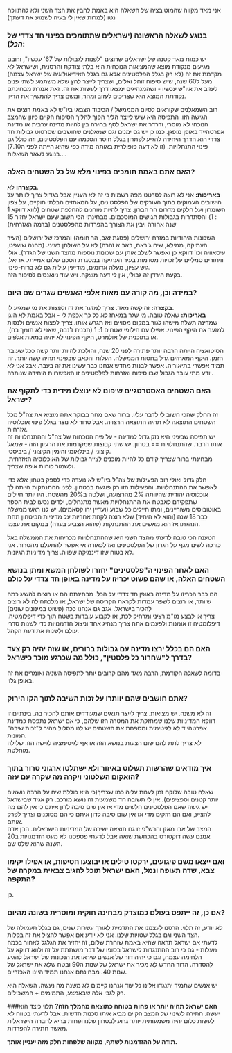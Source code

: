 אני מאד מקווה שהמוטיבציה של השאלה היא באמת להבין את הצד השני ולא להתווכח נטו (למרות שאין לי בעיה לשמוע את דעתך)  

### **בנוגע לשאלה הראשונה (ישראלים שתתומכים בפינוי חד צדדי של *הכל*):**  
יש כמות מאד קטנה של ישראלים שרוצים "לפנות לגבולות של 67' עכשיו", ורובם מגיעים מנקודת מוצא שהמציאות הנוכחית היא בלתי צודקת והרסנית, ושישראל לא מקדמת את זה (לא רק בגלל הפלסטינים אלא גם בגלל האידיאולוגיה של ישראל עצמה) מעל ל60 שנה, שיש סיפוח זוחל ואלים, ושצריך לייצר לחץ שלא משתמע לשתי פנים לעזוב את איו"ש עכשיו - ושהמנהיגים ימצאו דרך לעשות את זה. זאת אמרת מבחינתם נקודתת המוצא היא שצריכים לעזוב ומהר, ומשם צריך להמשיך את הדיון.  

רוב השמאלנים שקוראים לסיום המממשל / הכיבוד הצבאי ביו"ש לא באמת רוצים את הגישה הזו. התפיסה היא שיש לייצר הליך הפוך להליך הסיפוח הקיים כיוון שהמצב הנוכחי לא מוסרי, ודרדר את ישראל לסף בחירה בין להיות מדינה ערבית או מדינת אפרטהייד באופן מופגן. כמו כן יש גם ימנים  וגם שמאלנים שחושבים שסרטוט גבולות חד צדדי הוא הדרך היחידה להגיע לפתרון בגלל חוסר הסכמה עם הפלסטינים, וזה כולל גם פינוי התנחלויות. (זו לא דעה פופולרית באותה מידה כפי שהיא הייתה לפני ה7.10)  
בנוגע לשאר השאלות....  

### **האם אתם באמת תומכים בפינוי מלא של כל השטחים האלה?**  
**בקצרה:** לא.  
**באריכות:**
אני לא רוצה לסרטט מפה רשמית כי זה לא העניין אבל בגדול צריך לוותר על הישובים העמוקים בתוך העורקים של הפלסטינים, על המאחזים הבלתי חוקיים, על צפון השומרון ועל חלקים מדרום הר חברון. צריך להיות מוחנים להחלפת שטחים (לווא דווקא 1 : 1) והסתדרות בגבולות הגושים המוסכמים.  מבחינתי הכי חשוב שעם ישראל יחזור 15 שנה אחורה ויבין את הצורך בהפרדות מהפלסטנים (ברמה האזרחית)  

השכונות היהודיות במזרח ירושלים (פסגת זאב, הר חומה) והמרכז של ירושלים (העיר העתיקה, ממילא, שיח ג'ראח, באב א זהרה) לא על השולחן בעיני. (מחנה שועפט, עיסאוויה וכו' דווקא כן ואפשר לשלב אותן עם שכונות נוספות מהצד השני של הגדר). אולי וויתורים סמליים על זכויות מסוימות בעיר העתיקה במסגרת הסכם שלום אמייתי. 
אריאל, גוש עציון, מעלה אדומים, מודיעין עילית גם לא ברות-פינוי.  
בקעת הירדן זה גבולי, אין לי דעה מוצקה.  ויש עוד ניואנסים לסיפור הזה.   

### **במידה וכן, מה קורה עם מאות אלפי האנשים שגרים שם היום?**  
**בקצרה:** זה קשה מאד. צריך למזער את זה ולפצות את מי שמגיע לו.  
**באריכות:** 
שאלה טובה. מי שגר במאחז לא כל כך אכפת לי - אבל באמת לא הוגן שמדינה תשלח מישהו לגור במקום מסויים ואז תגרש אותו. 
צריך לפצות אנשים ולנסות למזער את היקף הפינוי. אפילו עם חילופי שטחים 1: 1 (תכנית ז'נבה, שאני לא תומך בה), או בתוכנית של אולמרט, היקף הפינוי לא יהיה במאות אלפים.   

הסיטואציה הייתה הרבה יותר פתירה לפני 20 שנה, והולכת להיות יותר קשה ככל שעובר הזמן. היקף המאחזים גדל בחסות הממשלה. העלות והכאב שבפינוי תהיה קשה יותר. זה תמיד אפשרי בתיאוריה. אפשר לבנות מחדש אנחנו כבר עשינו את זה בעבר. אבל אני לא יודע מתי עובר הגבול שבו סיפוח ואזרחות לפלסטינים זו האפשרוות היחידה שנותרה.  

### **האם השטחים האסטרטגיים שיפונו לא ינוצלו מידית כדי לתקוף את ישראל?**  
זה החלק שהכי חשוב לי לדבר עליו. ברור שאם מחר בבוקר אתה מוציא את צה"ל מכל השטחים התוצאה לא תהיה התוצאה הרצויה. אבל טרור לא נוצר בגלל פינוי אוכלוסיה אזרחית.    
יש תפיסה שבעיני היא נזק גדול למדינה - על פיה הנוכחות של צה"ל וההתנחלויות זה אותו הדבר. שהתנחלויות == בטחון. יש שתי קבוצות שמקדמות את הרעיון הזה - שמאל קיצוני / בינלאומי והימין הקיצוני / ביביסטי.   
מבחינתי ברור שצריך קודם כל להיות מוכנים לצייר גבולות של האוכלוסיה האזרחית, ולשמור כוחות איפה שצריך.    

חלק גדול ואולי רוב הפעילות של צה"ל ביו"ש לא נועדה כדי לספק בטחון אלא כדי לאפשר את ההתנחלויות. והפעילות הזו רק פוגעת בבטחון. 
לפני ההתנתקות הייתה לך אוכלוסיה יהודית שהיוותה 2% מהרצועה, ושלטה ב20% מהשטח. היו יותר חיילים שתפקידם לאבטח את ההתנחלויות מאשר מתנחלים, ילדים נסעו לבית הספר באוטובוסים משוריינים, ומתו חיילים כל שבוע (ועדיין ירו קסאמים). יש לנו ראש ממשלה כבר 18 שנה (והוא לא היחיד) שלא רוצה לקחת אחריות על מדיניות הביטחון תחת הנהגתו אז הוא מאשים את ההתנתקות (שהוא הצביע בעדה) במקום את עצמו.   

הטענה הכי טובה לדעתי מהצד השני היא שההתנחלויות מכריחות את הממשלה באל כורכה לשים מגף על הגרון של הפלסטינים ואז לכאורה אי אפשר להתעלם מהטרור. אני לא בטוח שזו דינמיקה שפויה. צריך מדיניות הגיונית.  

### **האם לאחר הפינוי ה"פלסטינים" יחזרו לשולחן המשא ומתן בנושא השטחים האלה, או שהם פשוט יכריזו על מדינה באופן חד צדדי על כולם**  
הם כבר הכריזו על מדינה באופן חד צדדי על הכל. מבחינתם הם או רוצים להשיג כמה שיותר, או רוצים לשפר עמדות לקראת הקריסה של ישראל, או מלכתחילה לא רוצים להכיר בישראל. אגב גם אנחנו ככה (פשוט במינונים שונים)  
צריך או לבצע מו"מ רציני ומרחיק לכת, או לקבוע עובדות בשטח תוך כדי דיפלומטיה. דיפלומטיה זו אומנות ולפעמים אתה צריך מנהיג אחד וניצול הזדמנויות כדי לשנות סדרי עולם ולשנות את דעת הקהל.  

### **האם הם בכלל ירצו מדינה עם גבולות ברורים, או שזה יהיה רק צעד בדרך ל"שחרור כל פלסטין", כולל מה שכרגע מוכר כישראל?**  
בדומה לשאלה הקודמת, הרבה מאד מהם קרובים יותר לתפיסה השניה ואומרים את זה באופן גלוי.   
 
### **אתם חושבים שהם יוותרו על זכות השיבה לתוך הקו הירוק?**  
זה לא משנה. יש מציאות. צריך לייצר תנאים שמעודדים אותם להכיר בה. בינתיים זו דווקא המדיניות שלנו שמחזקת את המטרה הזו שלהם, כי אם ישראל נתפסת כמדינת אפרטהייד לא לגיטימית ומספחת את השטחים יש לנו מסלול מהיר ל"זכות שיבה" המונית.   
לא צריך לתת להם שום הצעות בנושא הזה או אף לגיטימציה לגישה הזו. שלילה מוחלטת.   

### **איך מודאים שהרשות תשלוט באיזור ולא ישתלטו ארגוני טרור בתוך הואקום השלטוני ויקרה מה שקרה עם עזה?**  
שאלה טובה שלוקח זמן לענות עליה כמו שצריך(כי היא כוללת שיח על הרבה נושאים יותר קטנים וספציפים). אין לי תשובה חד משמעית זה נושא מורכב. רק אגיד שבישראל יש גישה שאם הפלסטינים חלשים מדי אז אין שום סיבה לדון איתם כי אין להם מה להציע, ואם הם חזקים מדי אז אין שום סיבה לדון איתם כי הם מסוכנים וצריך לפרק אותם.  
המצב של אבו מאזן והרש"פ זו גם תוצאה ישירה של המדיניות הישראלית. הבן אדם אמנם עשה דוקטורט בהכחשת שואה אבל לדעתי פספסנו לא מעט הזדמנויות ב20 השנה שהוא שלט שם.  

### **ואם ייצאו משם פיגועים, ירקטו טילים או יבוצעו חטיפות, או אפילו יקימו צבא, שדה תעופה ונמל, האם ישראל תוכל להגיב צבאית במקרה של התקפה?**  
כן.  

### **אם כן, זה ייתפס בעולם כמוצדק מבחינה חוקית ומוסרית בשונה מהיום?**   
לא יודע, זה תלוי. הרסנו לעצמנו את התדמית לאורך עשרות שנים, גם בגלל תעמולה של הצד השני וגם בגלל שטויות שלנו. אני לא יודע אם אפשר להציל את זה בקלות.  
לדעתי אם ישראל תראה שהיא באמת שוחרת שלום, זה יחזיר את הגלגל לאחור בכמה מעלות - גם כי רוב ההתנגדות לישראל בסופו של דבר מושתתת על זה ולווא דווקא על הלחימה עצמה, וגם כי יהיה דור של אנשים שיראו את הנכונות של ישראל להגיע להסדרה. הדור החדש לא מכיר את ישראל של שנות ה90 ובטח שלא את ישראל של שנות 40. מבחינתם אנחנו תמיד היינו האכזריים.    

יש אנשים שתמיד יתנגדו אלינו כל עוד אנחנו קיימים לא משנה מה נעשה. השאלה היא רק לגבי אלה שבאמצע, התמימים + המשכילים.   

###**האם ישראל תהיה יותר או פחות בטוחה כתוצאה מהמלך הזה?** 
תלוי כיצד הוא יעשה. חתירה לשינוי של המצב הקיים מביא איתו סכנות חדשות. אבל לדעתי בטווח לא לעשות כלום יהיה משמעותית יותר גרוע לבטחון שלנו ופחות בריא לחברה הישראלית מאשר חתירה להפרדות.   

**תודה על ההזדמנות לשתף, מקווה שלפחות חלק מזה יעניין אותך.**   
